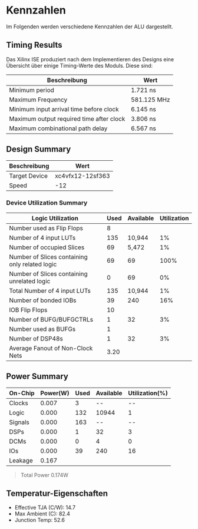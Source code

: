 # Kennzahlen
Im Folgenden werden verschiedene Kennzahlen der ALU dargestellt. 

## Timing Results
Das Xilinx ISE produziert nach dem Implementieren des Designs eine Übersicht über einige Timing-Werte des Moduls. Diese sind:

|Beschreibung|Wert|
|------------|----|
|Minimum period|1.721 ns|
|Maximum Frequency|581.125 MHz|
|Minimum input arrival time before clock|6.145 ns|
|Maximum output required time after clock|3.806 ns|
|Maximum combinational path delay|6.567 ns|

## Design Summary
|Beschreibung|Wert|
|-|-|
|Target Device|xc4vfx12-12sf363|
|Speed|-12|

### Device Utilization Summary
|Logic Utilization|Used|Available|Utilization|
|-|-|-|-|
|Number used as Flip Flops|8|
|Number of 4 input LUTs|135|10,944|1%|
|Number of occupied Slices|69|5,472|1%|
|Number of Slices containing only related logic|69|69|100%|
|Number of Slices containing unrelated logic|0|69|0%|
|Total Number of 4 input LUTs|135|10,944|1%|
|Number of bonded IOBs|39|240|16%|
|IOB Flip Flops|10|
|Number of BUFG/BUFGCTRLs|1|32|3%|
|Number used as BUFGs|1|
|Number of DSP48s|1|32|3%|
|Average Fanout of Non-Clock Nets|3.20|

## Power Summary
|On-Chip|Power(W)|Used|Available|Utilization(%)|
|-|-|-|-|-|
|Clocks|0.007|3|--|--|
|Logic|0.000|132|10944|1|
|Signals|0.000|163|--|--|
|DSPs|0.000|1|32|3|
|DCMs|0.000|0|4|0|
|IOs|0.000|39|240|16|
|Leakage|0.167|
> Total Power 0.174W

## Temperatur-Eigenschaften
* Effective TJA (C/W): 14.7
* Max Ambient (C): 82.4
* Junction Temp: 52.6